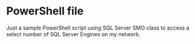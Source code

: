 # PowerShell file
Just a sample PowerShell script using SQL Server SMO class to access a select number of SQL Server Engines on my network.
